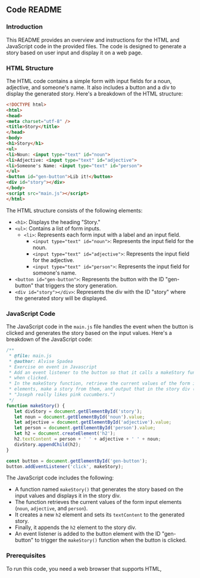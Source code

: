 ## Code README

### Introduction
This README provides an overview and instructions for the HTML and JavaScript code in the provided files. The code is designed to generate a story based on user input and display it on a web page.

### HTML Structure
The HTML code contains a simple form with input fields for a noun, adjective, and someone's name. It also includes a button and a div to display the generated story. Here's a breakdown of the HTML structure:

```html
<!DOCTYPE html>
<html>
<head>
<meta charset="utf-8" />
<title>Story</title>
</head>
<body>
<h1>Story</h1>
<ul>
<li>Noun: <input type="text" id="noun">
<li>Adjective: <input type="text" id="adjective">
<li>Someone's Name: <input type="text" id="person">
</ul>
<button id="gen-button">Lib it!</button>
<div id="story"></div>
</body>
<script src="main.js"></script>
</html>
```

The HTML structure consists of the following elements:
- `<h1>`: Displays the heading "Story."
- `<ul>`: Contains a list of form inputs.
  - `<li>`: Represents each form input with a label and an input field.
    - `<input type="text" id="noun">`: Represents the input field for the noun.
    - `<input type="text" id="adjective">`: Represents the input field for the adjective.
    - `<input type="text" id="person">`: Represents the input field for someone's name.
- `<button id="gen-button">`: Represents the button with the ID "gen-button" that triggers the story generation.
- `<div id="story"></div>`: Represents the div with the ID "story" where the generated story will be displayed.

### JavaScript Code
The JavaScript code in the `main.js` file handles the event when the button is clicked and generates the story based on the input values. Here's a breakdown of the JavaScript code:

```javascript
/**
 * @file: main.js
 * @author: Alvise Spadea
 * Exercise on event in Javascript
 * Add an event listener to the button so that it calls a makeStory function
 * when clicked.
 * In the makeStory function, retrieve the current values of the form input
 * elements, make a story from them, and output that in the story div (like
 * "Joseph really likes pink cucumbers.")
 */
function makeStory() {
   let divStory = document.getElementById('story');
   let noun = document.getElementById('noun').value;
   let adjective = document.getElementById('adjective').value;
   let person = document.getElementById('person').value;
   let h2 = document.createElement('h2');
   h2.textContent = person + ' ' + adjective + ' ' + noun;
   divStory.appendChild(h2);
}

const button = document.getElementById('gen-button');
button.addEventListener('click', makeStory);
```

The JavaScript code includes the following:
- A function named `makeStory()` that generates the story based on the input values and displays it in the story div.
- The function retrieves the current values of the form input elements (`noun`, `adjective`, and `person`).
- It creates a new `h2` element and sets its `textContent` to the generated story.
- Finally, it appends the `h2` element to the story div.
- An event listener is added to the button element with the ID "gen-button" to trigger the `makeStory()` function when the button is clicked.

### Prerequisites
To run this code, you need a web browser that supports HTML,